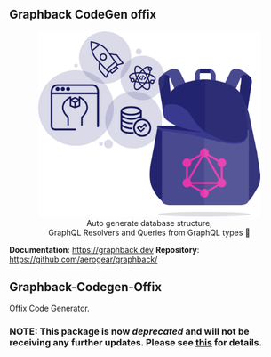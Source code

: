 ## Graphback CodeGen offix

<p align="center">
  <img width="400" src="https://raw.githubusercontent.com/aerogear/graphback/master/website/static/img/logo.png">
  <br/>
  Auto generate database structure, <br/>
  GraphQL Resolvers and Queries from GraphQL types 🚀
</p>

**Documentation**: https://graphback.dev
**Repository**: https://github.com/aerogear/graphback/

## Graphback-Codegen-Offix

Offix Code Generator. 

### NOTE: This package is now *deprecated* and will not be receiving any further updates. Please see [this](https://github.com/aerogear/graphback/issues/1358) for details.
